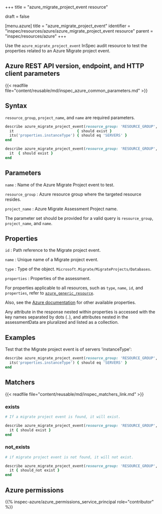 +++
title = "azure_migrate_project_event resource"

draft = false


[menu.azure]
title = "azure_migrate_project_event"
identifier = "inspec/resources/azure/azure_migrate_project_event resource"
parent = "inspec/resources/azure"
+++

Use the `azure_migrate_project_event` InSpec audit resource to test the properties related to an Azure Migrate project event.

## Azure REST API version, endpoint, and HTTP client parameters

{{< readfile file="content/reusable/md/inspec_azure_common_parameters.md" >}}

## Syntax

`resource_group`, `project_name`, and `name` are required parameters.

```ruby
describe azure_migrate_project_event(resource_group: 'RESOURCE_GROUP', project_name: 'PROJECT_NAME', name: 'PROJECT_EVENT_NAME') do
  it                             { should exist }
  its('properties.instanceType') { should eq 'SERVERS' }
end
```

```ruby
describe azure_migrate_project_event(resource_group: 'RESOURCE_GROUP', project_name: 'PROJECT_NAME', name: 'PROJECT_EVENT_NAME') do
  it  { should exist }
end
```

## Parameters

`name`
: Name of the Azure Migrate Project event to test.

`resource_group`
: Azure resource group where the targeted resource resides.

`project_name`
: Azure Migrate Assessment Project name.

The parameter set should be provided for a valid query is `resource_group`, `project_name`, and `name`.

## Properties

`id`
: Path reference to the Migrate project event.

`name`
: Unique name of a Migrate project event.

`type`
: Type of the object. `Microsoft.Migrate/MigrateProjects/Databases`.

`properties`
: Properties of the assessment.

For properties applicable to all resources, such as `type`, `name`, `id`, and `properties`, refer to [`azure_generic_resource`](azure_generic_resource#properties).

Also, see the [Azure documentation](https://docs.microsoft.com/en-us/rest/api/migrate/projects/events/get-event) for other available properties.

Any attribute in the response nested within properties is accessed with the key names separated by dots (`.`), and attributes nested in the assessmentData are pluralized and listed as a collection.

## Examples

Test that the Migrate project event is of servers 'instanceType':

```ruby
describe azure_migrate_project_event(resource_group: 'RESOURCE_GROUP', project_name: 'PROJECT_NAME', name: 'PROJECT_EVENT_NAME') do
  its('properties.instanceType') { should eq 'SERVERS' }
end
```

## Matchers

{{< readfile file="content/reusable/md/inspec_matchers_link.md" >}}

### exists

```ruby
# If a migrate project event is found, it will exist.

describe azure_migrate_project_event(resource_group: 'RESOURCE_GROUP', project_name: 'PROJECT_NAME', name: 'PROJECT_EVENT_NAME') do
  it { should exist }
end
```

### not_exists

```ruby
# if migrate project event is not found, it will not exist.

describe azure_migrate_project_event(resource_group: 'RESOURCE_GROUP', project_name: 'PROJECT_NAME', name: 'PROJECT_EVENT_NAME') do
  it { should_not exist }
end
```

## Azure permissions

{{% inspec-azure/azure_permissions_service_principal role="contributor" %}}
